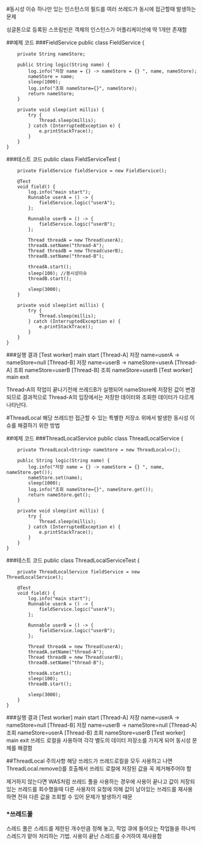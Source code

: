 #동시성 이슈
하나만 있는 인스턴스의 필드를 여러 쓰레드가 동시에 접근할때 발생하는 문제

싱글톤으로 등록된 스프링빈은 객체의 인스턴스가 어플리케이션에 딱 1개만 존재함

##예제 코드
###FieldService
    public class FieldService {

        private String nameStore;
    
        public String logic(String name) {
            log.info("저장 name = {} -> nameStore = {} ", name, nameStore);
            nameStore = name;
            sleep(1000);
            log.info("조회 nameStore={}", nameStore);
            return nameStore;
        }
    
        private void sleep(int millis) {
            try {
                Thread.sleep(millis);
            } catch (InterruptedException e) {
                e.printStackTrace();
            }
        }
    }

###테스트 코드
    public class FieldServiceTest {
    
        private FieldService fieldService = new FieldService();
    
        @Test
        void field() {
            log.info("main start");
            Runnable userA = () -> {
                fieldService.logic("userA");
            };
    
            Runnable userB = () -> {
                fieldService.logic("userB");
            };
    
            Thread threadA = new Thread(userA);
            threadA.setName("thread-A");
            Thread threadB = new Thread(userB);
            threadB.setName("thread-B");
    
            threadA.start();
            sleep(100); //동시성이슈
            threadB.start();
    
            sleep(3000);
        }
    
        private void sleep(int millis) {
            try {
                Thread.sleep(millis);
            } catch (InterruptedException e) {
                e.printStackTrace();
            }
        }
    }
###실행 결과
    [Test worker] main start
    [Thread-A] 저장 name=userA -> nameStore=null
    [Thread-B] 저장 name=userB -> nameStore=userA
    [Thread-A] 조회 nameStore=userB
    [Thread-B] 조회 nameStore=userB
    [Test worker] main exit

Thread-A의 작업이 끝나기전에 쓰레드B가 실행되어 
nameStore에 저장된 값이 변경되므로 
결과적으로 Thread-A의 입장에서는 저장한 데이터와 조회한 데이터가 다르게 나타난다.

#ThreadLocal
해당 쓰레드만 접근할 수 있는 특별한 저장소 위에서 발생한 동시성 이슈를 해결하기 위한 방법

##예제 코드
###ThreadLocalService
    public class ThreadLocalService {
    
        private ThreadLocal<String> nameStore = new ThreadLocal<>();
    
        public String logic(String name) {
            log.info("저장 name = {} -> nameStore = {} ", name, nameStore.get());
            nameStore.set(name);
            sleep(1000);
            log.info("조회 nameStore={}", nameStore.get());
            return nameStore.get();
        }
    
        private void sleep(int millis) {
            try {
                Thread.sleep(millis);
            } catch (InterruptedException e) {
                e.printStackTrace();
            }
        }
    }
###테스트 코드
    public class ThreadLocalServiceTest {
    
        private ThreadLocalService fieldService = new ThreadLocalService();
    
        @Test
        void field() {
            log.info("main start");
            Runnable userA = () -> {
                fieldService.logic("userA");
            };
    
            Runnable userB = () -> {
                fieldService.logic("userB");
            };
    
            Thread threadA = new Thread(userA);
            threadA.setName("thread-A");
            Thread threadB = new Thread(userB);
            threadB.setName("thread-B");
    
            threadA.start();
            sleep(100);
            threadB.start();
    
            sleep(3000);
        }
    }
###실행 결과
    [Test worker] main start
    [Thread-A] 저장 name=userA -> nameStore=null
    [Thread-B] 저장 name=userB -> nameStore=null
    [Thread-A] 조회 nameStore=userA
    [Thread-B] 조회 nameStore=userB
    [Test worker] main exit
쓰레드 로컬을 사용하여 각각 별도의 데이터 저장소를 가지게 되어 동시성 문제를 해결함

##ThreadLocal 주의사항
해당 쓰레드가 쓰레드로컬을 모두 사용하고 나면 ThreadLocal.remove()를 호출해서
쓰레드 로컬에 저장된 값을 꼭 제거해주어야 함

제거하지 않는다면 WAS처럼 쓰레드 풀을 사용하는 경우에 사용이 끝나고 값이 저장되있는 쓰레드를 회수했을때
다른 사용자의 요청에 의해 값이 남아있는 쓰레드를 재사용 하면 전혀 다른 값을 조회할 수 있어 문제가 발생하기 때문

### *쓰레드풀
스레드 풀은 스레드를 제한된 개수만큼 정해 놓고, 작업 큐에 들어오는 작업들을 하나씩 스레드가 맡아 처리하는 기법.
사용이 끝난 스레드를 수거하여 재사용함

